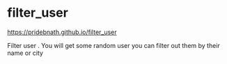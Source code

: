 # filter_user
https://pridebnath.github.io/filter_user

Filter user . You will get some random user you can filter out them by their name or city
